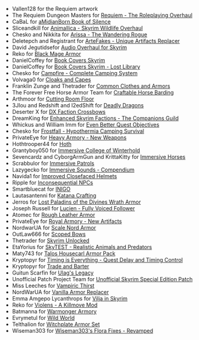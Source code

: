 - Vallen128 for the Requiem artwork
- The Requiem Dungeon Masters for [Requiem - The Roleplaying Overhaul](https://www.nexusmods.com/skyrimspecialedition/mods/60888)
- CaBaL for [aMidianBorn Book of Silence](https://www.nexusmods.com/skyrimspecialedition/mods/35382)
- Sliceandkill for [Animallica - Skyrim Wildlife Overhaul](https://www.nexusmods.com/skyrimspecialedition/mods/20456)
- Chesko and Nikkita for [Arissa - The Wandering Rogue](https://www.nexusmods.com/skyrim/mods/53754)
- Deletepch and Registrant for [ArteFakes - Unique Artifacts Replacer](https://www.nexusmods.com/skyrimspecialedition/mods/41254)
- David Jegutidsefor [Audio Overhaul for Skyrim](https://www.nexusmods.com/skyrimspecialedition/mods/12466)
- Reko for [Black Mage Armor](https://www.nexusmods.com/skyrimspecialedition/mods/356)
- DanielCoffey for [Book Covers Skyrim](https://www.nexusmods.com/skyrimspecialedition/mods/901)
- DanielCoffey for [Book Covers Skyrim - Lost Library](https://www.nexusmods.com/skyrimspecialedition/mods/902)
- Chesko for [Campfire - Complete Camping System](https://www.nexusmods.com/skyrimspecialedition/mods/667)
- Volvaga0 for [Cloaks and Capes](https://www.nexusmods.com/skyrimspecialedition/mods/2019)
- Franklin Zunge and Thetrader for [Common Clothes and Armors](https://www.nexusmods.com/skyrimspecialedition/mods/21305)
- The Forever Free Horse Armor Team for [Craftable Horse Barding](https://www.nexusmods.com/skyrimspecialedition/mods/23679)
- Arthmoor for [Cutting Room Floor](https://www.afkmods.com/index.php?/files/file/1894-cutting-room-floor/)
- 3JIou and Redshift and I2edShift for [Deadly Dragons](https://www.nexusmods.com/skyrimspecialedition/mods/23723)
- Deserter X for [DX Faction Crossbows](https://www.nexusmods.com/skyrimspecialedition/mods/4047)
- DreamKing for [Enhanced Skyrim Factions - The Companions Guild](https://www.nexusmods.com/skyrim/mods/22650)
- Whickus and William Imm for [Even Better Quest Objectives](https://www.nexusmods.com/skyrimspecialedition/mods/159)
- Chesko for [Frostfall - Hypothermia Camping Survival](https://www.nexusmods.com/skyrimspecialedition/mods/671)
- PrivateEye for [Heavy Armory - New Weapons](https://www.nexusmods.com/skyrimspecialedition/mods/6308)
- Hothtrooper44 for [Hoth](https://www.nexusmods.com/skyrimspecialedition/mods/16137)
- Grantyboy050 for [Immersive College of Winterhold](https://www.nexusmods.com/skyrimspecialedition/mods/17004)
- Sevencardz and CyborgArmGun and KrittaKitty for [Immersive Horses](https://www.nexusmods.com/skyrimspecialedition/mods/13402)
- Scrabbulor for [Immersive Patrols](https://www.nexusmods.com/skyrimspecialedition/mods/718)
- Lazygecko for [Immersive Sounds - Compendium](https://www.nexusmods.com/skyrimspecialedition/mods/523)
- Navida1 for [Improved Closefaced Helmets](https://www.nexusmods.com/skyrimspecialedition/mods/824)
- Ripple for [Inconsequential NPCs](https://www.nexusmods.com/skyrim/mods/36334)
- Smartbluecat for [INIGO](https://www.nexusmods.com/skyrimspecialedition/mods/1461)
- Lautasantenni for [Katana Crafting](https://www.nexusmods.com/skyrimspecialedition/mods/5306)
- Jerros for [Lost Paladins of the Divines Wrath Armor](https://www.nexusmods.com/skyrimspecialedition/mods/51461)
- Joseph Russell for [Lucien - Fully Voiced Follower](https://www.nexusmods.com/skyrimspecialedition/mods/20035)
- Atomec for [Rough Leather Armor](https://www.nexusmods.com/skyrimspecialedition/mods/23725)
- PrivateEye for [Royal Armory - New Artifacts](https://www.nexusmods.com/skyrimspecialedition/mods/6994)
- NordwarUA for [Scale Nord Armor](https://www.nexusmods.com/skyrimspecialedition/mods/41118)
- OutLaw666 for [Scoped Bows](https://www.nexusmods.com/skyrimspecialedition/mods/912)
- Thetrader for [Skyrim Unlocked](https://www.nexusmods.com/skyrim/mods/69420)
- EtaYorius for [SkyTEST - Realistic Animals and Predators](https://www.nexusmods.com/skyrimspecialedition/mods/1104)
- Maty743 for [Talos Housecarl Armor Pack](https://www.nexusmods.com/skyrimspecialedition/mods/5540)
- Kryptopyr for [Timing is Everything - Quest Delay and Timing Control](https://www.nexusmods.com/skyrimspecialedition/mods/25464)
- Kryptopyr for [Trade and Barter](https://www.nexusmods.com/skyrimspecialedition/mods/23081)
- Guitun Scarfin for [Ulag's Legacy](https://www.nexusmods.com/skyrimspecialedition/mods/20510)
- Unofficial Patch Project Team for [Unofficial Skyrim Special Edition Patch](https://www.nexusmods.com/skyrimspecialedition/mods/266/)
- Miss Leeches for [Vampiric Thirst](https://www.nexusmods.com/skyrimspecialedition/mods/17610)
- NordWarUA for [Vanilla Armor Replacer](https://www.nexusmods.com/skyrimspecialedition/mods/31679)
- Emma Amgepo Lycanthrops for [Vilja in Skyrim](https://www.nexusmods.com/skyrimspecialedition/mods/6722)
- Reko for [Violens - A Killmove Mod](https://www.nexusmods.com/skyrimspecialedition/mods/668)
- Batmanna for [Warmonger Armory](https://www.nexusmods.com/skyrimspecialedition/mods/17809)
- Evrymetul for [Wild World](https://www.nexusmods.com/skyrimspecialedition/mods/14616)
- Telthalion for [Witchplate Armor Set](https://www.nexusmods.com/skyrimspecialedition/mods/17053)
- Wiseman303 for [Wiseman303's Flora Fixes - Revamped](https://www.nexusmods.com/skyrimspecialedition/mods/28197)

